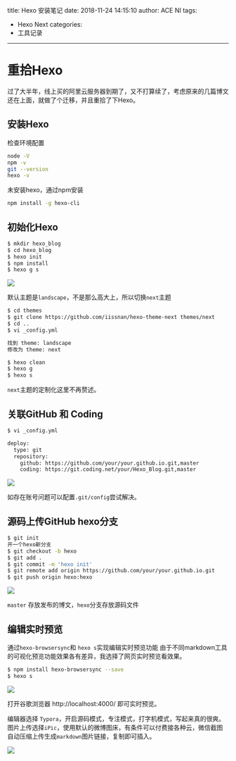 title: Hexo 安装笔记
date: 2018-11-24 14:15:10
author: ACE NI
tags:
  - Hexo Next
categories:
  - 工具记录
---
# 重拾Hexo
过了大半年，线上买的阿里云服务器到期了，又不打算续了，考虑原来的几篇博文还在上面，就做了个迁移，并且重拾了下Hexo。

## 安装Hexo
检查环境配置
```bash
node -V
npm -v
git --version
hexo -v
```
未安装hexo，通过npm安装
```bash
npm install -g hexo-cli
```
<!-- more -->

## 初始化Hexo
```bash
$ mkdir hexo_blog
$ cd hexo_blog
$ hexo init
$ npm install
$ hexo g s
```

![](https://ws2.sinaimg.cn/large/006tNbRwgy1fxjfv002xuj30rs09e3zq.jpg)

默认主题是`landscape`，不是那么高大上，所以切换`next`主题
```bash
$ cd themes
$ git clone https://github.com/iissnan/hexo-theme-next themes/next
$ cd ..
$ vi _config.yml

找到 theme: landscape
修改为 theme: next

$ hexo clean
$ hexo g
$ hexo s
```
`next`主题的定制化这里不再赘述。

## 关联GitHub 和 Coding
```bash
$ vi _config.yml

deploy:
  type: git
  repository:
    github: https://github.com/your/your.github.io.git,master
    coding: https://git.coding.net/your/Hexo_Blog.git,master
```
![](https://ws3.sinaimg.cn/large/006tNbRwgy1fxjh7cem39j30t807adfy.jpg)

如存在账号问题可以配置`.git/config`尝试解决。

## 源码上传GitHub hexo分支
```bash
$ git init
开一个hexo新分支
$ git checkout -b hexo
$ git add .
$ git commit -m 'hexo init'
$ git remote add origin https://github.com/your/your.github.io.git
$ git push origin hexo:hexo
```
![](https://ws1.sinaimg.cn/large/006tNbRwgy1fxjhhbvd2gj31b00k2aao.jpg)

`master` 存放发布的博文，`hexo`分支存放源码文件

## 编辑实时预览
通过`hexo-browsersync`和 `hexo s`实现编辑实时预览功能
由于不同markdown工具的可视化预览功能效果各有差异，我选择了网页实时预览看效果。
```bash
$ npm install hexo-browsersync --save
$ hexo s
```
![](https://ws3.sinaimg.cn/large/006tNbRwgy1fxjhmkfnhgj314e0g43z3.jpg)

打开谷歌浏览器 http://localhost:4000/ 即可实时预览。

编辑器选择 `Typora`，开启源码模式，专注模式，打字机模式，写起来真的很爽。
图片上传选择`iPic`，使用默认的微博图床，有条件可以付费接各种云，微信截图自动压缩上传生成`markdown`图片链接，复制即可插入。

![](https://ws3.sinaimg.cn/large/006tNbRwgy1fxjhsxdpdyj31jn0u0qg1.jpg)
